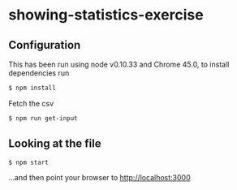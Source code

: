 # showing-statistics-exercise

## Configuration

This has been run using node v0.10.33 and Chrome 45.0, to install dependencies run

```bash
$ npm install
```

Fetch the csv

```bash
$ npm run get-input
```

## Looking at the file

```bash
$ npm start
```

...and then point your browser to [http://localhost:3000](http://localhost:3000)
